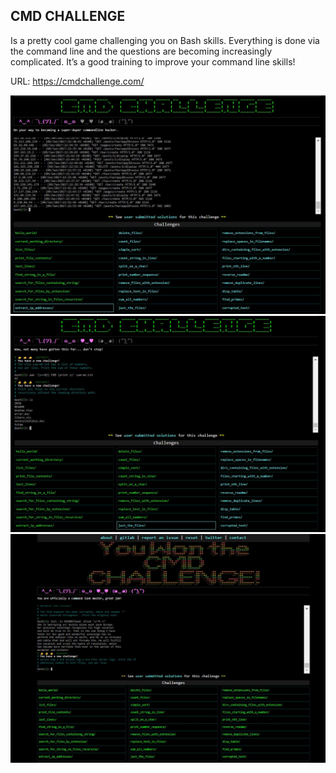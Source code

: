 ## CMD CHALLENGE

Is a pretty cool game challenging you on Bash skills. Everything is done via the command line and the questions are becoming increasingly complicated. It’s a good training to improve your command line skills!

URL: https://cmdchallenge.com/

![First 9 tasks](https://github.com/hb4y/holberton-system_engineering-devops/blob/master/command_line_for_the_win/0-first_9_tasks?raw=true)
![Next 9 tasks](https://github.com/hb4y/holberton-system_engineering-devops/blob/master/command_line_for_the_win/1-next-9-tasks?raw=true)
![Win the challenge](https://github.com/hb4y/holberton-system_engineering-devops/blob/master/command_line_for_the_win/2-last-9-tasks?raw=true)
